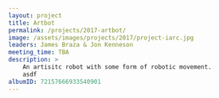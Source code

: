 ```yaml
---
layout: project
title: Artbot
permalink: /projects/2017-artbot/
image: /assets/images/projects/2017/project-iarc.jpg
leaders: James Braza & Jon Kenneson
meeting_time: TBA
description: >
    An artisitc robot with some form of robotic movement.
    asdf
albumID: 72157666933540901
---
```


